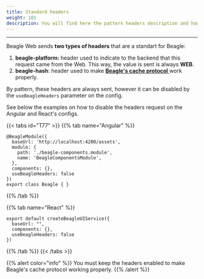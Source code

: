 ```yaml
---
title: Standard headers
weight: 181
description: You will find here the pattern headers description and how to disable them
---
```


---

Beagle Web sends **two types of headers** that are a standart for Beagle:

1. **beagle-platform:** header used to indicate to the backend that this request came from the Web. This way, the value is sent is always **WEB**.
2. **beagle-hash**: header used to make [**Beagle's cache protocol** ](/docs/resource/cache/)work properly.

By pattern, these headers are always sent, however it can be disabled by the `useBeagleHeaders` parameter on the config. 

See below the examples on how to disable the headers request on the Angular and React's configs.

{{< tabs id="T77" >}}
{{% tab name="Angular" %}}
```text
@BeagleModule({
  baseUrl: 'http://localhost:4200/assets',
  module: {
    path: './beagle-components.module',
    name: 'BeagleComponentsModule',
  },
  components: {},
  useBeagleHeaders: false
})
export class Beagle { }
```
{{% /tab %}}

{{% tab name="React" %}}
```text
export default createBeagleUIService({
  baseUrl: "",
  components: {},
  useBeagleHeaders: false
})
```
{{% /tab %}}
{{< /tabs >}}

{{% alert color="info" %}}
You must keep the headers enabled to make Beagle's cache protocol working properly. 
{{% /alert %}}
